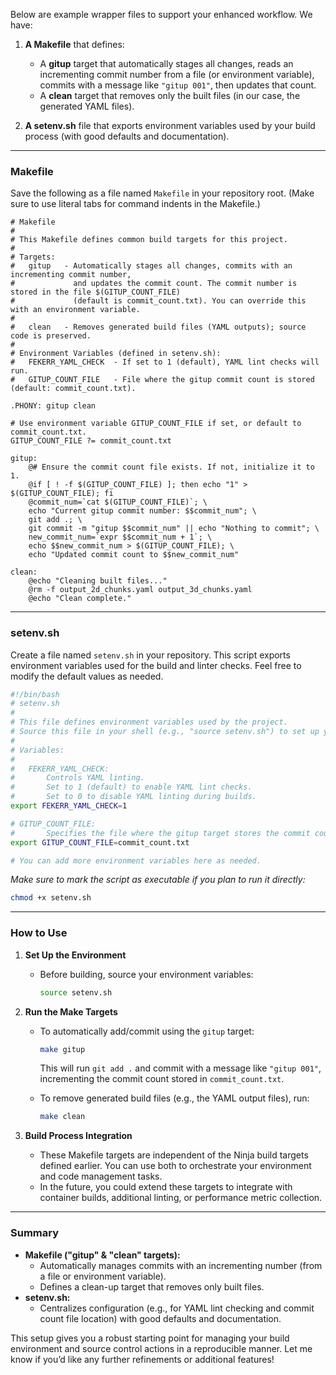 Below are example wrapper files to support your enhanced workflow. We have:

1. **A Makefile** that defines:
   - A **gitup** target that automatically stages all changes, reads an incrementing commit number from a file (or environment variable), commits with a message like `"gitup 001"`, then updates that count.
   - A **clean** target that removes only the built files (in our case, the generated YAML files).

2. **A setenv.sh** file that exports environment variables used by your build process (with good defaults and documentation).

---

### Makefile

Save the following as a file named `Makefile` in your repository root. (Make sure to use literal tabs for command indents in the Makefile.)

```make
# Makefile
#
# This Makefile defines common build targets for this project.
#
# Targets:
#   gitup   - Automatically stages all changes, commits with an incrementing commit number,
#             and updates the commit count. The commit number is stored in the file $(GITUP_COUNT_FILE)
#             (default is commit_count.txt). You can override this with an environment variable.
#
#   clean   - Removes generated build files (YAML outputs); source code is preserved.
#
# Environment Variables (defined in setenv.sh):
#   FEKERR_YAML_CHECK  - If set to 1 (default), YAML lint checks will run.
#   GITUP_COUNT_FILE   - File where the gitup commit count is stored (default: commit_count.txt).

.PHONY: gitup clean

# Use environment variable GITUP_COUNT_FILE if set, or default to commit_count.txt.
GITUP_COUNT_FILE ?= commit_count.txt

gitup:
	@# Ensure the commit count file exists. If not, initialize it to 1.
	@if [ ! -f $(GITUP_COUNT_FILE) ]; then echo "1" > $(GITUP_COUNT_FILE); fi
	@commit_num=`cat $(GITUP_COUNT_FILE)`; \
	echo "Current gitup commit number: $$commit_num"; \
	git add .; \
	git commit -m "gitup $$commit_num" || echo "Nothing to commit"; \
	new_commit_num=`expr $$commit_num + 1`; \
	echo $$new_commit_num > $(GITUP_COUNT_FILE); \
	echo "Updated commit count to $$new_commit_num"

clean:
	@echo "Cleaning built files..."
	@rm -f output_2d_chunks.yaml output_3d_chunks.yaml
	@echo "Clean complete."
```

---

### setenv.sh

Create a file named `setenv.sh` in your repository. This script exports environment variables used for the build and linter checks. Feel free to modify the default values as needed.

```bash
#!/bin/bash
# setenv.sh
#
# This file defines environment variables used by the project.
# Source this file in your shell (e.g., "source setenv.sh") to set up your environment.
#
# Variables:
#
#   FEKERR_YAML_CHECK:
#       Controls YAML linting.
#       Set to 1 (default) to enable YAML lint checks.
#       Set to 0 to disable YAML linting during builds.
export FEKERR_YAML_CHECK=1

# GITUP_COUNT_FILE:
#       Specifies the file where the gitup target stores the commit count.
export GITUP_COUNT_FILE=commit_count.txt

# You can add more environment variables here as needed.
```

*Make sure to mark the script as executable if you plan to run it directly:*

```bash
chmod +x setenv.sh
```

---

### How to Use

1. **Set Up the Environment**

   - Before building, source your environment variables:
     ```bash
     source setenv.sh
     ```

2. **Run the Make Targets**

   - To automatically add/commit using the `gitup` target:
     ```bash
     make gitup
     ```
     This will run `git add .` and commit with a message like `"gitup 001"`, incrementing the commit count stored in `commit_count.txt`.

   - To remove generated build files (e.g., the YAML output files), run:
     ```bash
     make clean
     ```

3. **Build Process Integration**

   - These Makefile targets are independent of the Ninja build targets defined earlier. You can use both to orchestrate your environment and code management tasks.
   - In the future, you could extend these targets to integrate with container builds, additional linting, or performance metric collection.

---

### Summary

- **Makefile ("gitup" & "clean" targets):**
  - Automatically manages commits with an incrementing number (from a file or environment variable).
  - Defines a clean-up target that removes only built files.
- **setenv.sh:**
  - Centralizes configuration (e.g., for YAML lint checking and commit count file location) with good defaults and documentation.
  
This setup gives you a robust starting point for managing your build environment and source control actions in a reproducible manner. Let me know if you’d like any further refinements or additional features!
